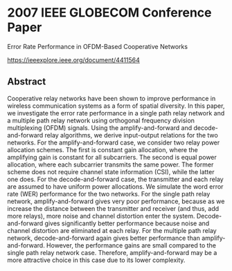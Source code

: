 # 2007 IEEE GLOBECOM Conference Paper

Error Rate Performance in OFDM-Based Cooperative Networks

https://ieeexplore.ieee.org/document/4411564

## Abstract

Cooperative relay networks have been shown to improve performance in wireless communication systems as a form of spatial diversity. In this paper, we investigate the error rate performance in a single path relay network and a multiple path relay network using orthogonal frequency division multiplexing (OFDM) signals. Using the amplify-and-forward and decode-and-forward relay algorithms, we derive input-output relations for the two networks. For the amplify-and-forward case, we consider two relay power allocation schemes. The first is constant gain allocation, where the amplifying gain is constant for all subcarriers. The second is equal power allocation, where each subcarrier transmits the same power. The former scheme does not require channel state information (CSI), while the latter one does. For the decode-and-forward case, the transmitter and each relay are assumed to have uniform power allocations. We simulate the word error rate (WER) performance for the two networks. For the single path relay network, amplify-and-forward gives very poor performance, because as we increase the distance between the transmitter and receiver (and thus, add more relays), more noise and channel distortion enter the system. Decode- and-forward gives significantly better performance because noise and channel distortion are eliminated at each relay. For the multiple path relay network, decode-and-forward again gives better performance than amplify-and-forward. However, the performance gains are small compared to the single path relay network case. Therefore, amplify-and-forward may be a more attractive choice in this case due to its lower complexity.